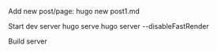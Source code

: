 Add new post/page:
hugo new post1.md

Start dev server
hugo serve
hugo server --disableFastRender

Build server


